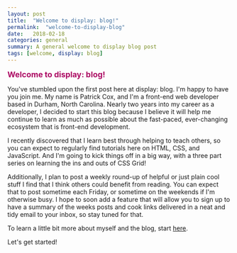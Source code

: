 ```yaml
---
layout: post
title:  "Welcome to display: blog!"
permalink:  "welcome-to-display-blog"
date:   2018-02-18
categories: general
summary: A general welcome to display blog post
tags: [welcome, display: blog]
---
```


<span style="font-size: 1.25em; font-weight: bold; color: #ac0863;">Welcome to display: blog!</span>

You've stumbled upon the first post here at display: blog.  I'm happy to have you join me.  My name is Patrick Cox, and I'm a front-end web developer based in Durham, North Carolina.  Nearly two years into my career as a developer, I decided to start this blog because I believe it will help me continue to learn as much as possible about the fast-paced, ever-changing ecosystem that is front-end development.

I recently discovered that I learn best through helping to teach others, so you can expect to regularly find tutorials here on HTML, CSS, and JavaScript.  And I'm going to kick things off in a big way, with a three part series on learning the ins and outs of CSS Grid!

Additionally, I plan to post a weekly round-up of helpful or just plain cool stuff I find that I think others could benefit from reading.  You can expect that to post sometime each Friday, or sometime on the weekends if I'm otherwise busy.  I hope to soon add a feature that will allow you to sign up to have a summary of the weeks posts and cook links delivered in a neat and tidy email to your inbox, so stay tuned for that.

To learn a little bit more about myself and the blog, start [here](https://www.displayblog.io/about-display-blog).

Let's get started!
